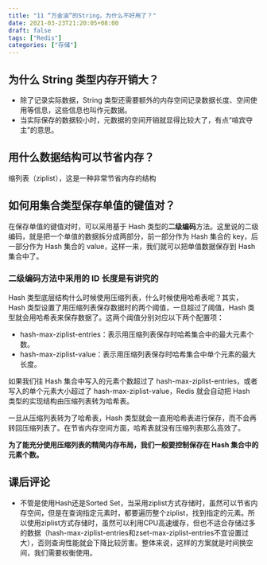 ```yaml
---
title: "11 “万金油”的String，为什么不好用了？"
date: 2021-03-23T21:20:05+08:00
draft: false
tags: ["Redis"]
categories: ["存储"]
---
```


## 为什么 String 类型内存开销大？

- 除了记录实际数据，String 类型还需要额外的内存空间记录数据长度、空间使用等信息，这些信息也叫作元数据。
- 当实际保存的数据较小时，元数据的空间开销就显得比较大了，有点“喧宾夺主”的意思。

## 用什么数据结构可以节省内存？

缩列表（ziplist），这是一种非常节省内存的结构

## 如何用集合类型保存单值的键值对？

在保存单值的键值对时，可以采用基于 Hash 类型的**二级编码**方法。这里说的二级编码，就是把一个单值的数据拆分成两部分，前一部分作为 Hash 集合的 key，后一部分作为 Hash 集合的 value，这样一来，我们就可以把单值数据保存到 Hash 集合中了。

### 二级编码方法中采用的 ID 长度是有讲究的

Hash 类型底层结构什么时候使用压缩列表，什么时候使用哈希表呢？其实，Hash 类型设置了用压缩列表保存数据时的两个阈值，一旦超过了阈值，Hash 类型就会用哈希表来保存数据了。这两个阈值分别对应以下两个配置项：

- hash-max-ziplist-entries：表示用压缩列表保存时哈希集合中的最大元素个数。
- hash-max-ziplist-value：表示用压缩列表保存时哈希集合中单个元素的最大长度。

如果我们往 Hash 集合中写入的元素个数超过了 hash-max-ziplist-entries，或者写入的单个元素大小超过了 hash-max-ziplist-value，Redis 就会自动把 Hash 类型的实现结构由压缩列表转为哈希表。

一旦从压缩列表转为了哈希表，Hash 类型就会一直用哈希表进行保存，而不会再转回压缩列表了。在节省内存空间方面，哈希表就没有压缩列表那么高效了。

**为了能充分使用压缩列表的精简内存布局，我们一般要控制保存在 Hash 集合中的元素个数。**

## 课后评论

- 不管是使用Hash还是Sorted Set，当采用ziplist方式存储时，虽然可以节省内存空间，但是在查询指定元素时，都要遍历整个ziplist，找到指定的元素。所以使用ziplist方式存储时，虽然可以利用CPU高速缓存，但也不适合存储过多的数据（hash-max-ziplist-entries和zset-max-ziplist-entries不宜设置过大），否则查询性能就会下降比较厉害。整体来说，这样的方案就是时间换空间，我们需要权衡使用。